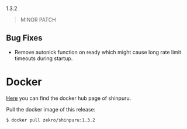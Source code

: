 1.3.2

> MINOR PATCH

## Bug Fixes

- Remove autonick function on ready which might cause long rate limit timeouts during startup.

# Docker

[Here](https://hub.docker.com/r/zekro/shinpuru) you can find the docker hub page of shinpuru.

Pull the docker image of this release:
```
$ docker pull zekro/shinpuru:1.3.2
```